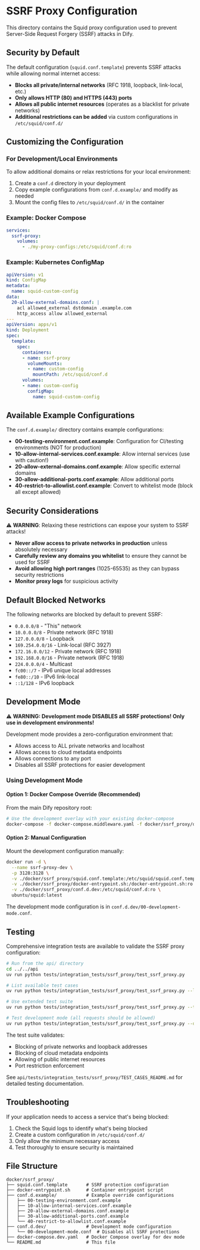 # SSRF Proxy Configuration

This directory contains the Squid proxy configuration used to prevent Server-Side Request Forgery (SSRF) attacks in Dify.

## Security by Default

The default configuration (`squid.conf.template`) prevents SSRF attacks while allowing normal internet access:

- **Blocks all private/internal networks** (RFC 1918, loopback, link-local, etc.)
- **Only allows HTTP (80) and HTTPS (443) ports**
- **Allows all public internet resources** (operates as a blacklist for private networks)
- **Additional restrictions can be added** via custom configurations in `/etc/squid/conf.d/`

## Customizing the Configuration

### For Development/Local Environments

To allow additional domains or relax restrictions for your local environment:

1. Create a `conf.d` directory in your deployment
1. Copy example configurations from `conf.d.example/` and modify as needed
1. Mount the config files to `/etc/squid/conf.d/` in the container

### Example: Docker Compose

```yaml
services:
  ssrf-proxy:
    volumes:
      - ./my-proxy-configs:/etc/squid/conf.d:ro
```

### Example: Kubernetes ConfigMap

```yaml
apiVersion: v1
kind: ConfigMap
metadata:
  name: squid-custom-config
data:
  20-allow-external-domains.conf: |
    acl allowed_external dstdomain .example.com
    http_access allow allowed_external
---
apiVersion: apps/v1
kind: Deployment
spec:
  template:
    spec:
      containers:
      - name: ssrf-proxy
        volumeMounts:
        - name: custom-config
          mountPath: /etc/squid/conf.d
      volumes:
      - name: custom-config
        configMap:
          name: squid-custom-config
```

## Available Example Configurations

The `conf.d.example/` directory contains example configurations:

- **00-testing-environment.conf.example**: Configuration for CI/testing environments (NOT for production)
- **10-allow-internal-services.conf.example**: Allow internal services (use with caution!)
- **20-allow-external-domains.conf.example**: Allow specific external domains
- **30-allow-additional-ports.conf.example**: Allow additional ports
- **40-restrict-to-allowlist.conf.example**: Convert to whitelist mode (block all except allowed)

## Security Considerations

⚠️ **WARNING**: Relaxing these restrictions can expose your system to SSRF attacks!

- **Never allow access to private networks in production** unless absolutely necessary
- **Carefully review any domains you whitelist** to ensure they cannot be used for SSRF
- **Avoid allowing high port ranges** (1025-65535) as they can bypass security restrictions
- **Monitor proxy logs** for suspicious activity

## Default Blocked Networks

The following networks are blocked by default to prevent SSRF:

- `0.0.0.0/8` - "This" network
- `10.0.0.0/8` - Private network (RFC 1918)
- `127.0.0.0/8` - Loopback
- `169.254.0.0/16` - Link-local (RFC 3927)
- `172.16.0.0/12` - Private network (RFC 1918)
- `192.168.0.0/16` - Private network (RFC 1918)
- `224.0.0.0/4` - Multicast
- `fc00::/7` - IPv6 unique local addresses
- `fe80::/10` - IPv6 link-local
- `::1/128` - IPv6 loopback

## Development Mode

⚠️ **WARNING: Development mode DISABLES all SSRF protections! Only use in development environments!**

Development mode provides a zero-configuration environment that:
- Allows access to ALL private networks and localhost
- Allows access to cloud metadata endpoints
- Allows connections to any port
- Disables all SSRF protections for easier development

### Using Development Mode

#### Option 1: Docker Compose Override (Recommended)
From the main Dify repository root:
```bash
# Use the development overlay with your existing docker-compose
docker-compose -f docker-compose.middleware.yaml -f docker/ssrf_proxy/docker-compose.dev.yaml up ssrf_proxy
```

#### Option 2: Manual Configuration
Mount the development configuration manually:
```bash
docker run -d \
  --name ssrf-proxy-dev \
  -p 3128:3128 \
  -v ./docker/ssrf_proxy/squid.conf.template:/etc/squid/squid.conf.template:ro \
  -v ./docker/ssrf_proxy/docker-entrypoint.sh:/docker-entrypoint.sh:ro \
  -v ./docker/ssrf_proxy/conf.d.dev:/etc/squid/conf.d:ro \
  ubuntu/squid:latest
```

The development mode configuration is in `conf.d.dev/00-development-mode.conf`.

## Testing

Comprehensive integration tests are available to validate the SSRF proxy configuration:

```bash
# Run from the api/ directory
cd ../../api
uv run python tests/integration_tests/ssrf_proxy/test_ssrf_proxy.py

# List available test cases
uv run python tests/integration_tests/ssrf_proxy/test_ssrf_proxy.py --list-tests

# Use extended test suite
uv run python tests/integration_tests/ssrf_proxy/test_ssrf_proxy.py --test-file test_cases_extended.yaml

# Test development mode (all requests should be allowed)
uv run python tests/integration_tests/ssrf_proxy/test_ssrf_proxy.py --dev-mode
```

The test suite validates:
- Blocking of private networks and loopback addresses
- Blocking of cloud metadata endpoints
- Allowing of public internet resources
- Port restriction enforcement

See `api/tests/integration_tests/ssrf_proxy/TEST_CASES_README.md` for detailed testing documentation.

## Troubleshooting

If your application needs to access a service that's being blocked:

1. Check the Squid logs to identify what's being blocked
1. Create a custom configuration in `/etc/squid/conf.d/`
1. Only allow the minimum necessary access
1. Test thoroughly to ensure security is maintained

## File Structure

```
docker/ssrf_proxy/
├── squid.conf.template       # SSRF protection configuration  
├── docker-entrypoint.sh      # Container entrypoint script
├── conf.d.example/           # Example override configurations
│   ├── 00-testing-environment.conf.example
│   ├── 10-allow-internal-services.conf.example
│   ├── 20-allow-external-domains.conf.example
│   ├── 30-allow-additional-ports.conf.example
│   └── 40-restrict-to-allowlist.conf.example
├── conf.d.dev/               # Development mode configuration
│   └── 00-development-mode.conf  # Disables all SSRF protections
├── docker-compose.dev.yaml   # Docker Compose overlay for dev mode
└── README.md                 # This file
```
